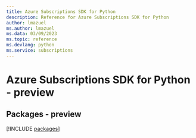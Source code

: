 ```yaml
---
title: Azure Subscriptions SDK for Python
description: Reference for Azure Subscriptions SDK for Python
author: lmazuel
ms.author: lmazuel
ms.data: 03/09/2023
ms.topic: reference
ms.devlang: python
ms.service: subscriptions
---
```

# Azure Subscriptions SDK for Python - preview
## Packages - preview
[!INCLUDE [packages](subscriptions-index.md)]